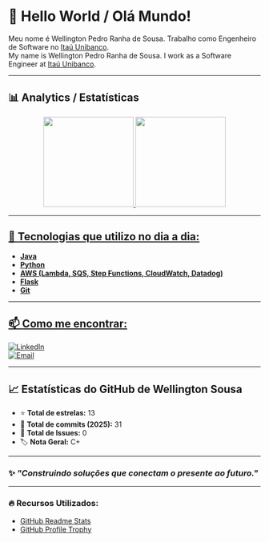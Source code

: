 # 👋 Hello World / Olá Mundo!

Meu nome é Wellington Pedro Ranha de Sousa. Trabalho como Engenheiro de Software no [Itaú Unibanco](https://www.itau.com.br).  
My name is Wellington Pedro Ranha de Sousa. I work as a Software Engineer at [Itaú Unibanco](https://www.itau.com.br).

---

## 📊 **Analytics / Estatísticas**  
<div align="center">
  <a href="https://github.com/rafaballerini">
  <img height="180em" src="https://github-readme-stats.vercel.app/api?username=wprsousa&show_icons=true&theme=radical&include_all_commits=true&count_private=true"/>
  <img height="180em" src="https://github-readme-stats.vercel.app/api/top-langs/?username=wprsousa&layout=compact&langs_count=7&theme=radical"/>
</div>

---

## 🚀 **Tecnologias que utilizo no dia a dia:**  
- **Java**  
- **Python**  
- **AWS (Lambda, SQS, Step Functions, CloudWatch, Datadog)**  
- **Flask**  
- **Git**  

---

## 📫 **Como me encontrar:**  
[![LinkedIn](https://img.shields.io/badge/-LinkedIn-blue?style=flat-square&logo=Linkedin&logoColor=white&link=https://www.linkedin.com/in/wprsousa/)](https://www.linkedin.com/in/wprsousa/)  
[![Email](https://img.shields.io/badge/-Email-c14438?style=flat-square&logo=Gmail&logoColor=white&link=mailto:wprsousa@gmail.com)](mailto:wprsousa@gmail.com)  

---

## 📈 **Estatísticas do GitHub de Wellington Sousa**  
- ⭐ **Total de estrelas:** 13  
- 🔄 **Total de commits (2025):** 31  
- 🐞 **Total de Issues:** 0  
- 🏷️ **Nota Geral:** C+  

---

### ✨ *"Construindo soluções que conectam o presente ao futuro."*  

---

### 🔥 **Recursos Utilizados:**  
- [GitHub Readme Stats](https://github.com/anuraghazra/github-readme-stats)  
- [GitHub Profile Trophy](https://github.com/ryo-ma/github-profile-trophy)  
